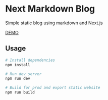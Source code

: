 # Next Markdown Blog

Simple static blog using markdown and Next.js

[DEMO](facebook.com)

## Usage

```bash
# Install dependencies
npm install

# Run dev server
npm run dev

# Build for prod and export static website
npm run build
```
